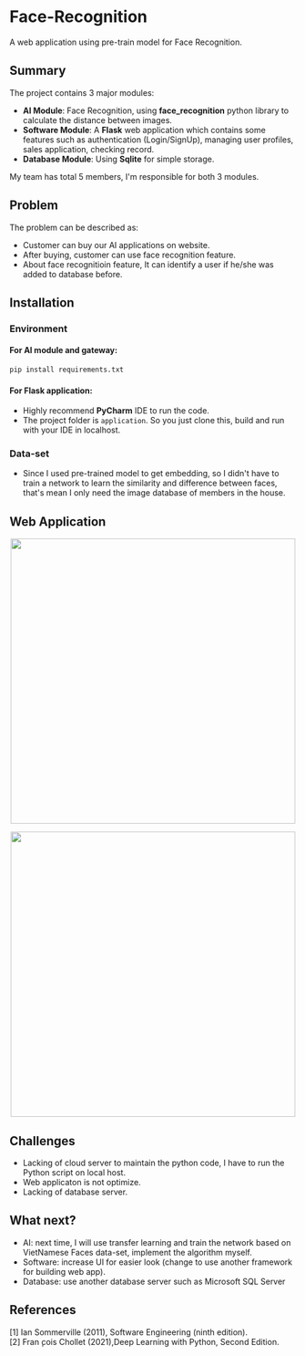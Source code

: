 # Face-Recognition
A web application using pre-train model for Face Recognition.

## Summary
The project contains 3 major modules:
* **AI Module**: Face Recognition, using **face_recognition** python library to calculate the distance between images.
* **Software Module**: A **Flask** web application which contains some features such as authentication (Login/SignUp), managing user profiles, sales application, checking record.
* **Database Module**: Using **Sqlite** for simple storage.

My team has total 5 members, I'm responsible for both 3 modules.

## Problem
The problem can be described as:
* Customer can buy our AI applications on website.
* After buying, customer can use face recognition feature.
* About face recognitioin feature, It can identify a user if he/she was added to database before.

## Installation

### Environment
#### For AI module and gateway:
```bash
pip install requirements.txt
```


#### For Flask application:
* Highly recommend **PyCharm** IDE to run the code.
* The project folder is ```application```. So you just clone this, build and run with your IDE in localhost.
### Data-set
* Since I used pre-trained model to get embedding, so I didn't have to train a network to learn the similarity and difference between faces, that's mean I only need the image database of members in the house. 


## Web Application
<p style="text-align:center;"><img src="https://firebasestorage.googleapis.com/v0/b/pipai212.appspot.com/o/Product_des.png?alt=media&token=4acc0d22-ad7a-44a0-97d8-4c02d15beab3" width="500"></p>

<p style="text-align:center;"><img src="https://firebasestorage.googleapis.com/v0/b/pipai212.appspot.com/o/play.png?alt=media&token=3b63f969-c8ee-41c5-ab37-6562693e2c3d" width="500"></p>

## Challenges
* Lacking of cloud server to maintain the python code, I have to run the Python script on local host.
* Web applicaton is not optimize.
* Lacking of database server.

## What next?
* AI: next time, I will use transfer learning and train the network based on VietNamese Faces data-set, implement the algorithm myself.
* Software: increase UI for easier look (change to use another framework for building web app).
* Database: use another database server such as Microsoft SQL Server

## References
[1] Ian Sommerville (2011), Software Engineering (ninth edition).  
[2] Fran ̧cois Chollet (2021),Deep Learning with Python, Second Edition.
